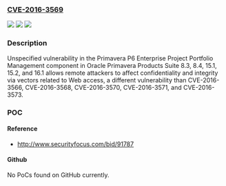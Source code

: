 ### [CVE-2016-3569](https://cve.mitre.org/cgi-bin/cvename.cgi?name=CVE-2016-3569)
![](https://img.shields.io/static/v1?label=Product&message=n%2Fa&color=blue)
![](https://img.shields.io/static/v1?label=Version&message=n%2Fa&color=blue)
![](https://img.shields.io/static/v1?label=Vulnerability&message=n%2Fa&color=brighgreen)

### Description

Unspecified vulnerability in the Primavera P6 Enterprise Project Portfolio Management component in Oracle Primavera Products Suite 8.3, 8.4, 15.1, 15.2, and 16.1 allows remote attackers to affect confidentiality and integrity via vectors related to Web access, a different vulnerability than CVE-2016-3566, CVE-2016-3568, CVE-2016-3570, CVE-2016-3571, and CVE-2016-3573.

### POC

#### Reference
- http://www.securityfocus.com/bid/91787

#### Github
No PoCs found on GitHub currently.

